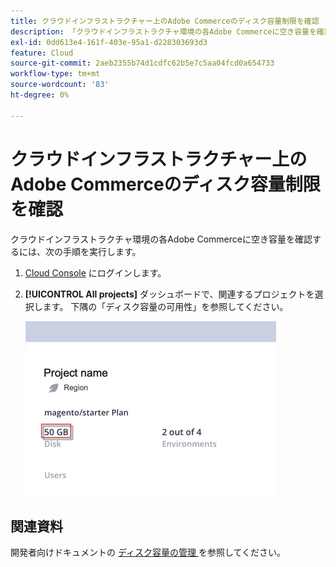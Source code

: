 ```yaml
---
title: クラウドインフラストラクチャー上のAdobe Commerceのディスク容量制限を確認
description: 「クラウドインフラストラクチャ環境の各Adobe Commerceに空き容量を確認するには：」
exl-id: 0dd613e4-161f-403e-95a1-d228303693d3
feature: Cloud
source-git-commit: 2aeb2355b74d1cdfc62b5e7c5aa04fcd0a654733
workflow-type: tm+mt
source-wordcount: '83'
ht-degree: 0%

---
```


# クラウドインフラストラクチャー上のAdobe Commerceのディスク容量制限を確認

クラウドインフラストラクチャ環境の各Adobe Commerceに空き容量を確認するには、次の手順を実行します。

1. [Cloud Console](https://console.adobecommerce.com) にログインします。
1. **[!UICONTROL All projects]** ダッシュボードで、関連するプロジェクトを選択します。 下隅の「ディスク容量の可用性」を参照してください。

   ![project_space.png](/help/how-to/general/assets/project_space.png)

## 関連資料

開発者向けドキュメントの [ ディスク容量の管理 ](https://experienceleague.adobe.com/en/docs/commerce-cloud-service/user-guide/develop/storage/manage-disk-space) を参照してください。
